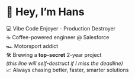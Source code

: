 # 👋 Hey, I’m Hans  

💻 Vibe Code Enjoyer - Production Destroyer  
☕ Coffee-powered engineer @ Salesforce  
🏎 Motorsport addict  
🛠 Brewing a **top-secret** 2-year project  
   _(this line will self-destruct if I miss the deadline)_  
📈 Always chasing better, faster, smarter solutions  
